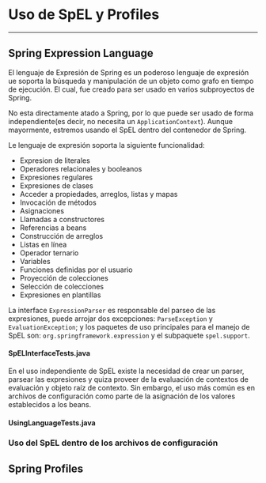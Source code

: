 # Uso de SpEL y Profiles

------

## Spring Expression Language

El lenguaje de Expresión de Spring es un poderoso lenguaje de expresión ue soporta la búsqueda y manipulación de un objeto como grafo en tiempo de ejecución. El cual, fue creado para ser usado en varios subproyectos de Spring.

No esta directamente atado a Spring, por lo que puede ser usado de forma independiente(es decir, no necesita un `ApplicationContext`). Aunque mayormente, estremos usando el SpEL dentro del contenedor de Spring.

Le lenguaje de expresión soporta la siguiente funcionalidad:

* Expresion de literales
* Operadores relacionales y booleanos
* Expresiones regulares
* Expresiones de clases
* Acceder a propiedades, arreglos, listas y mapas
* Invocación de métodos
* Asignaciones
* Llamadas a constructores
* Referencias a beans
* Construcción de arreglos
* Listas en línea
* Operador ternario
* Variables
* Funciones definidas por el usuario
* Proyección de colecciones
* Selección de colecciones
* Expresiones en plantillas

La interface `ExpressionParser` es responsable del parseo de las expresiones, puede arrojar dos excepciones: `ParseException` y `EvaluationException`; y los paquetes de uso principales para el manejo de SpEL son: `org.springframework.expression` y el subpaquete `spel.support`.

<div class="row">
  <div class="col-md-12">
    <h4><i class="icon-file"></i> SpELInterfaceTests.java</h4>
    <script type="syntaxhighlighter" class="brush: java"><![CDATA[
package com.makingdevs.practica13;

import static org.springframework.util.Assert.isTrue;

import java.util.Date;
import java.util.GregorianCalendar;

import org.junit.Test;
import org.springframework.expression.EvaluationContext;
import org.springframework.expression.Expression;
import org.springframework.expression.ExpressionParser;
import org.springframework.expression.spel.standard.SpelExpressionParser;
import org.springframework.expression.spel.support.StandardEvaluationContext;

public class SpELInterfaceTests {

  ExpressionParser parser = new SpelExpressionParser();

  @Test
  public void testStringExpression() {
    Expression exp = parser.parseExpression("'Making Devs'");
    String message = (String) exp.getValue();
    isTrue("Making Devs".equals(message));
  }

  @Test
  public void testMethodInvocation() {
    Expression exp = parser.parseExpression("('We are ' + 'Making Devs').concat('!!!')");
    String message = (String) exp.getValue();
    isTrue("We are Making Devs!!!".equals(message));
  }

  @Test
  public void testTypeInvocation() {
    Expression exp = parser.parseExpression("'Making Devs'.bytes");
    byte[] bytes = (byte[]) exp.getValue();
    isTrue(new String(bytes).equals("Making Devs"));
    exp = parser.parseExpression("'We are making software'.bytes.length");
    int length = (Integer) exp.getValue();
    isTrue("We are making software".getBytes().length == length);
  }

  @Test
  public void testValueByType() {
    ExpressionParser parser = new SpelExpressionParser();
    Expression exp = parser.parseExpression("new String('Software development').toUpperCase()");
    String message = exp.getValue(String.class);
    isTrue("SOFTWARE DEVELOPMENT".equals(message));
  }
  
  @Test
  public void testGetValueFromADifferentContext() {
    GregorianCalendar calendar = new GregorianCalendar(2013, 6, 12);
    ExpressionParser parser = new SpelExpressionParser();
    Expression exp = parser.parseExpression("time");
    EvaluationContext context = new StandardEvaluationContext(calendar);
    Date date = (Date) exp.getValue(context);
    isTrue(date.equals(calendar.getTime()));
  }

}
    ]]></script>
  </div>
</div>

En el uso independiente de SpEL existe la necesidad de crear un parser, parsear las expresiones y quiza proveer de la evaluación de contextos de evaluación y objeto raíz de contexto. Sin embargo, el uso más común es en archivos de configuración como parte de la asignación de los valores establecidos a los beans.

<div class="row">
  <div class="col-md-12">
    <h4><i class="icon-file"></i> UsingLanguageTests.java</h4>
    <script type="syntaxhighlighter" class="brush: java"><![CDATA[
package com.makingdevs.practica13;

import org.junit.Test;
import org.springframework.expression.Expression;
import org.springframework.expression.ExpressionParser;
import org.springframework.expression.spel.standard.SpelExpressionParser;
import org.springframework.util.Assert;
import static org.springframework.util.Assert.*;
import static org.junit.Assert.*;

public class UsingLanguageTests {

  ExpressionParser parser = new SpelExpressionParser();

  @Test
  public void testInvokeStaticMethod() {
    // El prefijo 'T' indica el tipo, en este caso la clase Math
    Expression exp = parser.parseExpression("T(Math).random() * 100.0");
    // En la expresion anterior, el resultado de la llamada a random
    double value = exp.getValue(double.class);
    Assert.notNull(value);
    System.out.println(value);
  }

  @Test
  public void testRelationalOperators() {
    ExpressionParser parser = new SpelExpressionParser();
    isTrue(parser.parseExpression("2==2").getValue(boolean.class));
    isTrue(parser.parseExpression("2<3").getValue(boolean.class));
    isTrue(parser.parseExpression("3>2").getValue(boolean.class));
    isTrue(parser.parseExpression("0!=1").getValue(boolean.class));
  }

  @Test
  public void testLogicalOperators() {
    isTrue(parser.parseExpression("true and true").getValue(boolean.class));
    isTrue(parser.parseExpression("true or true").getValue(boolean.class));
    isTrue(parser.parseExpression("!false").getValue(boolean.class));
    isTrue(parser.parseExpression("not false").getValue(boolean.class));
    isTrue(parser.parseExpression("true and not false").getValue(boolean.class));
  }

  @Test
  public void testMathematicalOperators() {
    ExpressionParser parser = new SpelExpressionParser();
    assertSame(2, parser.parseExpression("1+1").getValue(int.class));
    assertSame(0, parser.parseExpression("1-1").getValue(int.class));
    assertSame(1, parser.parseExpression("1/1").getValue(int.class));
    assertSame(1, parser.parseExpression("1*1").getValue(int.class));
    assertSame(1, parser.parseExpression("1^1").getValue(int.class));
    assertTrue(1D == parser.parseExpression("1e0").getValue(double.class));
    assertEquals("foobar", parser.parseExpression("'foo'+'bar'").getValue(String.class));
  }

  @Test
  public void testTernaryElvisAndSafeNavigationOperators() {
    assertEquals("foo", parser.parseExpression("true ? 'foo' : 'bar'").getValue(String.class));
    assertEquals("es nulo", parser.parseExpression("null?:'es nulo'").getValue(String.class));
    assertEquals(null, parser.parseExpression("null?.foo").getValue(String.class));
  }

}
    ]]></script>
  </div>
</div>

### Uso del SpEL dentro de los archivos de configuración

## Spring Profiles

